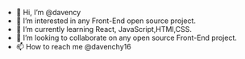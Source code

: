 - 👋 Hi, I’m @davency
- 👀 I’m interested in any Front-End open source project.
- 🌱 I’m currently learning React, JavaScript,HTMl,CSS.
- 💞️ I’m looking to collaborate on any open source Front-End project.
- 📫 How to reach me @davenchy16

<!---
Agbeniyi/Agbeniyi is a ✨ special ✨ repository because its `README.md` (this file) appears on your GitHub profile.
You can click the Preview link to take a look at your changes.
--->
